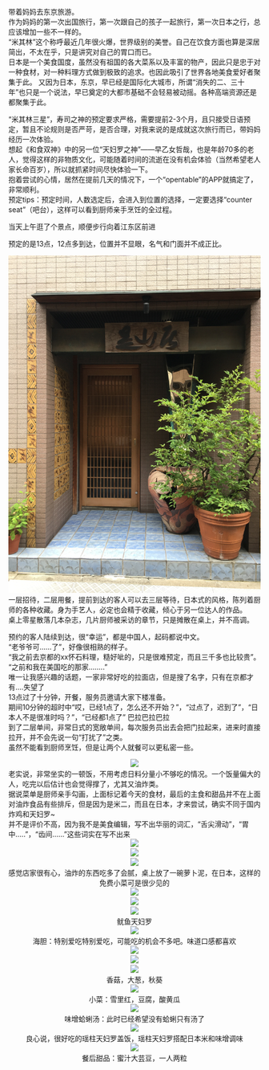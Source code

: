 带着妈妈去东京旅游。<br>
作为妈妈的第一次出国旅行，第一次跟自己的孩子一起旅行，第一次日本之行，总应该增加一些不一样的。<br>
“米其林”这个称呼最近几年很火爆，世界级别的美誉。自己在饮食方面也算是深居简出，不太在乎，只是讲究对自己的胃口而已。<br>
日本是一个美食国度，虽然没有祖国的各大菜系以及丰富的物产，因此只是忠于对一种食材，对一种料理方式做到极致的追求。也因此吸引了世界各地美食爱好者聚集于此。
又因为日本，东京，早已经是国际化大城市，所谓“消失的二、三十年”也只是一个说法，早已奠定的大都市基础不会轻易被动摇。各种高端资源还是都聚集于此。<br>

“米其林三星”，寿司之神的预定要求严格，需要提前2-3个月，且只接受日语预定，暂且不论规则是否严苛，是否合理，对我来说的是成就这次旅行而已，带妈妈经历一次体验。<br>
想起《和食双神》中的另一位“天妇罗之神”——早乙女哲哉，也是年龄70多的老人，觉得这样的非物质文化，可能随着时间的流逝在没有机会体验（当然希望老人家长命百岁），所以就抓紧时间尽快体验一下。<br>
抱着尝试的心情，居然在提前几天的情况下，一个“opentable”的APP就搞定了，非常顺利。<br>
预定tips：预定时间，人数选定后，会进入到位置的选择，一定要选择“counter seat”（吧台），这样可以看到厨师亲手烹饪的全过程。<br>

当天上午逛了个景点，顺便步行向着江东区前进<br>

预定的是13点，12点多到达，位置并不显眼，名气和门面并不成正比。<br>
<div style="text-align: center;"><img src="/images/20190612/IMG_4302.JPG" name="image_operate_43811560046289843"></div>
一层招待，二层用餐，提前到达的客人可以去三层等待，日本式的风格，陈列着厨师的各种收藏。身为手艺人，必定也会精于收藏，倾心于另一位达人的作品。<br>
桌上零星散落几本杂志，几片厨师被采访的章节，只是摊散在桌上，并不高调。<br>

预约的客人陆续到达，很“幸运”，都是中国人，起码都说中文。<br>
“老爷爷可......了”，好像很相熟的样子。<br>
“我之前去京都的xx怀石料理，糙好呲的，只是很难预定，而且三千多也比较贵”。<br>
“之前和我在美国吃的那家........”<br>
唯一让我感兴趣的话题，一家非常好吃的拉面店，但是搜了名字，只有在京都才有....失望了<br>
13点过了十分钟，开餐，服务员邀请大家下楼准备。<br>
期间10分钟的超时中“哎，已经1点了，怎么还不开始？”，“过点了，迟到了”，“日本人不是很准时吗？”，“已经都1点了” 巴拉巴拉巴拉<br>
到了二层单间，非常日式的宽敞单间，每次服务员出去会把门拉起来，进来时直接拉开，并不会先说一句“打扰了”之类。<br>
虽然不能看到厨师烹饪，但是让两个人就餐可以更私密一些。<br>
<div style="text-align: center;"><img src="images/20190612/IMG_4304.JPG;690" name="image_operate_43811560046289844"></div>
老实说，非常坐实的一顿饭，不用考虑日料分量小不够吃的情况。一个饭量偏大的人，吃完以后估计也会觉得撑了，尤其又油炸类。<br>
据说菜单是厨师亲手勾画，上面标记着今天的食材，最后的主食和甜品并不在上面<br>
对油炸食品有些排斥，但是因为是米二，而且在日本，才来尝试，确实不同于国内炸鸡和天妇罗~<br>
并不是评价不高，因为我不是美食编辑，写不出华丽的词汇，“舌尖滑动”，“胃中.....”，“齿间......”这些词实在写不出来<br>
<div style="text-align: center;"><img src="images/20190612/IMG_4305.JPG;690" name="image_operate_43811560046289845"></div>
<div style="text-align: center;"><img src="images/20190612/IMG_4306.JPG;690" name="image_operate_43811560046289846"></div>
<div style="text-align: center;"><img src="images/20190612/IMG_4307.JPG;690" name="image_operate_43811560046289847"></div>
<div style="text-align: center;"><span style="text-align: start;">
  感觉店家很有心，油炸的东西吃多了会腻，桌上放了一碗萝卜泥，在日本，这样的免费小菜可是很少见的<br></span></div>
<div style="text-align: center;"><img src="images/20190612/IMG_4309.JPG;690" name="image_operate_43811560046289848"></div>
<div style="text-align: center;"><img src="images/20190612/IMG_4310.JPG;690" name="image_operate_43811560046289849"></div>
<div style="text-align: center;"><img src="images/20190612/IMG_4311.JPG;690" name="image_operate_43811560046289850"></div>
<div style="text-align: center;"><span style="text-align: start;">鱿鱼天妇罗<br></span></div>
<div style="text-align: center;"><img src="images/20190612/IMG_4312.JPG;690" name="image_operate_43811560046289851"></div>
  <div style="text-align: center;"><span style="text-align: start;">
海胆：特别爱吃特别爱吃，可能吃的机会不多吧。味道口感都喜欢<br></span></div>
<div style="text-align: center;"><img src="images/20190612/IMG_4313.JPG;690" name="image_operate_43811560046289852"></div>
<div style="text-align: center;"><img src="images/20190612/IMG_4314.JPG;690" name="image_operate_43811560046289853"></div>
<div style="text-align: center;"><img src="images/20190612/IMG_4317.JPG;690" name="image_operate_43811560046289854"></div>
    <div style="text-align: center;"><span style="text-align: start;">
香菇，大葱，秋葵<br></span></div>
<div style="text-align: center;"><img src="images/20190612/IMG_4318.JPG;690" name="image_operate_43811560046289858"></div>
      <div style="text-align: center;"><span style="text-align: start;">
小菜：雪里红，豆腐，酸黄瓜<br></span></div>
<div style="text-align: center;"><img src="images/20190612/IMG_4319.JPG;690" name="image_operate_43811560046289855"></div>
        <div style="text-align: center;"><span style="text-align: start;">
味增蛤蜊汤：此时已经希望没有蛤蜊只有汤了<br></span></div>
<div style="text-align: center;"><img src="images/20190612/IMG_4320.JPG;690" name="image_operate_43811560046289856"></div>
          <div style="text-align: center;"><span style="text-align: start;">
良心说，很好吃的瑶柱天妇罗盖饭，瑶柱天妇罗搭配日本米和味增调味<br></span></div>
<div style="text-align: center;"><img src="images/20190612/IMG_4321.JPG;690" name="image_operate_43811560046289857"></div>
            <div style="text-align: center;"><span style="text-align: start;">
餐后甜品：蜜汁大芸豆，一人两粒<br></span></div>

